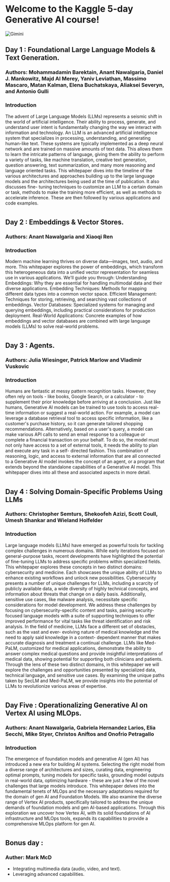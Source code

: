 # Welcome to the Kaggle 5-day Generative AI course!
![Gimini](https://github.com/user-attachments/assets/b42ba9a2-9206-40d2-a519-3054f5111f0c)



## Day 1 : Foundational Large Language Models & Text Generation.

### Authors: Mohammadamin Barektain, Anant Nawalgaria, Daniel J. Mankowitz, Majd Al Merey, Yaniv Leviathan, Massimo Mascaro, Matan Kalman, Elena Buchatskaya, Aliaksei Severyn, and Antonio Gulli
### Introduction
The advent of Large Language Models (LLMs) represents a seismic shift in the world of artificial intelligence. Their ability to process, generate, and understand user intent is fundamentally changing the way we interact with information and technology.
An LLM is an advanced artificial intelligence system that specializes in processing, understanding, and generating human-like text. These systems are typically implemented as a deep neural network and are trained on massive amounts of text data. This allows them to learn the intricate patterns of language, giving them the ability to perform a variety of tasks, like machine translation, creative text generation, question answering, text summarization, and many more reasoning and language oriented tasks. This whitepaper dives into the timeline of the various architectures and approaches building up to the large language models and the architectures being used at the time of publication. It also discusses fine- tuning techniques to customize an LLM to a certain domain or task, methods to make the training more efficient, as well as methods to accelerate inference. These are then followed by various applications and code examples.

# 

## Day 2 : Embeddings & Vector Stores.

### Authors: Anant Nawalgaria and Xiaoqi Ren
### Introduction
Modern machine learning thrives on diverse data—images, text, audio, and more. This whitepaper explores the power of embeddings, which transform this heterogeneous data into a unified vector representation for seamless use in various applications. We'll guide you through:
 Understanding Embeddings: Why they are essential for handling multimodal data and their diverse applications.
 Embedding Techniques: Methods for mapping different data types into a common vector space.
 Efficient Management: Techniques for storing, retrieving, and searching vast collections of embeddings.
 Vector Databases: Specialized systems for managing and querying embeddings, including practical considerations for production deployment.
 Real-World Applications: Concrete examples of how embeddings and vector databases are combined with large language models (LLMs) to solve real-world problems.

# 

## Day 3 : Agents.

### Authors: Julia Wiesinger, Patrick Marlow and Vladimir Vuskovic
### Introduction
Humans are fantastic at messy pattern recognition tasks. However, they often rely on tools - like books, Google Search, or a calculator - to supplement their prior knowledge before arriving at a conclusion. Just like humans, Generative AI models can be trained to use tools to access real-time information or suggest a real-world action. For example, a model can leverage a database retrieval tool to access specific information, like a customer's purchase history, so it can generate tailored shopping recommendations. Alternatively, based on a user's query, a model can make various API calls to send an email response to a colleague or complete a financial transaction on your behalf. To do so, the model must not only have access to a set of external tools, it needs the ability to plan and execute any task in a self- directed fashion. This combination of reasoning, logic, and access to external information that are all connected to a Generative AI model invokes the concept of an agent, or a program that extends beyond the standalone capabilities of a Generative AI model. This whitepaper dives into all these and associated aspects in more detail.

# 

## Day 4 : Solving Domain-Specific Problems Using LLMs
### Authors: Christopher Semturs, Shekoofeh Azizi, Scott Coull, Umesh Shankar and Wieland Holfelder
### Introduction
Large language models (LLMs) have emerged as powerful tools for tackling complex challenges in numerous domains. While early iterations focused on general-purpose tasks, recent developments have highlighted the potential of fine-tuning LLMs to address specific problems within specialized fields. This whitepaper explores these concepts in two distinct domains: cybersecurity and medicine. Each showcases the unique ability of LLMs to enhance existing workflows and unlock new possibilities.
Cybersecurity presents a number of unique challenges for LLMs, including a scarcity of publicly available data, a wide diversity of highly technical concepts, and information about threats that change on a daily basis. Additionally, sensitive use cases, like malware analysis, necessitate specific considerations for model development. We address these challenges by focusing on cybersecurity-specific content and tasks, pairing security-focused language models with a suite of supporting techniques to offer improved performance for vital tasks like threat identification and risk analysis.
In the field of medicine, LLMs face a different set of obstacles, such as the vast and ever- evolving nature of medical knowledge and the need to apply said knowledge in a context- dependent manner that makes accurate diagnosis and treatment a continual challenge.
LLMs like Med-PaLM, customized for medical applications, demonstrate the ability to answer complex medical questions and provide insightful interpretations of medical data, showing potential for supporting both clinicians and patients. Through the lens of these two distinct domains, in this whitepaper we will explore the challenges and opportunities presented by specialized data, technical language, and sensitive use cases. By examining the unique paths taken by SecLM and Med-PaLM, we provide insights into the potential of LLMs to revolutionize various areas of expertise.

# 

## Day Five : Operationalizing Generative AI on Vertex AI using MLOps.

### Authors: Anant Nawalgaria, Gabriela Hernandez Larios, Elia Secchi, Mike Styer, Christos Aniftos and Onofrio Petragallo
### Introduction
The emergence of foundation models and generative AI (gen AI) has introduced a new era for building AI systems. Selecting the right model from a diverse range of architectures and sizes, curating data, engineering optimal prompts, tuning models for specific tasks, grounding model outputs in real-world data, optimizing hardware - these are just a few of the novel challenges that large models introduce.
This whitepaper delves into the fundamental tenets of MLOps and the necessary adaptations required for the domain of gen AI and Foundation Models. We also examine the diverse range of Vertex AI products, specifically tailored to address the unique demands of foundation models and gen AI-based applications. Through this exploration we uncover how Vertex AI, with its solid foundations of AI infrastructure and MLOps tools, expands its capabilities to provide a comprehensive MLOps platform for gen AI.
#

## Bonus day :
### Auther: Mark McD
- Integrating multimedia data (audio, video, and text).
- Leveraging advanced capabilities.

